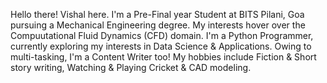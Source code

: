 Hello there!
Vishal here. I'm a Pre-Final year Student at BITS Pilani, Goa pursuing a Mechanical Engineering degree. My interests hover over the Compuutational Fluid Dynamics (CFD) domain.
I'm a Python Programmer, currently exploring my interests in Data Science & Applications.
Owing to multi-tasking, I'm a Content Writer too!
My hobbies include Fiction & Short story writing, Watching & Playing Cricket & CAD modeling.

